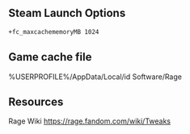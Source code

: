 ## Steam Launch Options

```bash
+fc_maxcachememoryMB 1024
```

## Game cache file
%USERPROFILE%/AppData/Local/id Software/Rage

## Resources
Rage Wiki https://rage.fandom.com/wiki/Tweaks
